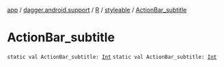[app](../../../index.md) / [dagger.android.support](../../index.md) / [R](../index.md) / [styleable](index.md) / [ActionBar_subtitle](./-action-bar_subtitle.md)

# ActionBar_subtitle

`static val ActionBar_subtitle: `[`Int`](https://kotlinlang.org/api/latest/jvm/stdlib/kotlin/-int/index.html)
`static val ActionBar_subtitle: `[`Int`](https://kotlinlang.org/api/latest/jvm/stdlib/kotlin/-int/index.html)